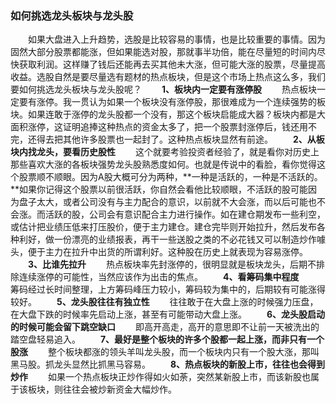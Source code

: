 ### 如何挑选龙头板块与龙头股

<!--发表于 2014-08-09 16:49:13-->

　　如果大盘进入上升趋势，选股是比较容易的事情，也是比较重要的事情。因为固然大部分股票都能涨，但如果能选对股，那就事半功倍，能在尽量短的时间内尽快获取利润。这样赚了钱后还能再去买其他未大涨，但可能大涨的股票，尽量提高收益。选股自然是要尽量选有题材的热点板块，但是这个市场上热点这么多，我们要如何挑选龙头板块与龙头股呢？
　　**1、板块内一定要有涨停股**
　　热点板块一定要有涨停。我一贯认为如果一个板块没有涨停股，那很难成为一个连续强势的板块。如果连敢于涨停的龙头股都一个没有，那这个板块启能成大器？板块内都是大面积涨停，这证明追捧这种热点的资金太多了，把一个股票封涨停后，钱还用不完，还得去把其他许多股票也一起封了。这种热点板块显然有前途。
　　**2、从板块内找龙头，要看历史股性**
　　这个就要考验投资者经验了，就是看你对历史上那些喜欢大涨的各板块强势龙头股熟悉度如何。也就是传说中的看脸，看你觉得这个股票顺不顺眼。因为A股大概可分为两种，**一种是活跃的，一种是不活跃的。**如果你记得这个股票以前很活跃，你自然会看他比较顺眼，不活跃的股可能因为盘子太大，或者公司没有与主力配合的意识，以前就不大会涨，而以后可能也不会涨。而活跃的股，公司会有意识配合主力进行操作。如在建仓期发布一些利空，或估计把业绩压低来打压股价，便于主力建仓。建仓完毕则开始拉升，然后发布各种利好，做一份漂亮的业绩报表，再干一些送股之类的不必花钱又可以制造炒作噱头，便于主力在拉升中出货的所谓利好。这种股在历史上就表现为容易涨停。
　　**3、比谁先拉升**
　　热点板块率先封涨停的，很明显就是板块龙头，后期不排除连续涨停的可能性，当然应该作为出击的焦点。
　　**4、看筹码集中程度**
　　筹码经过长时间整理，上方筹码峰压力较小，筹码较为集中的，后期较有可能涨得较好。
　　**5、龙头股往往有独立性**
　　往往敢于在大盘上涨的时候强力压盘，在大盘下跌的时候率先启动上涨，甚至有可能带动大盘上涨。
　　**6、龙头股启动的时候可能会留下跳空缺口**
　　即高开高走，高开的意思即不让前一天被洗出的踏空盘轻易追入。
　　**7、最好是整个板块的许多个股都一起上涨，而非只有一个股涨**
　　整个板块都涨的领头羊叫龙头股，而一个板块内只有一个股大涨，那叫黑马股。抓龙头显然比抓黑马容易。
　　**8、热点板块的新股上市，往往也会得到炒作**
　　如果一个热点板块正炒作得如火如荼，突然某新股上市，而该新股也属于该板块，则往往会被炒新资金大幅炒作。

